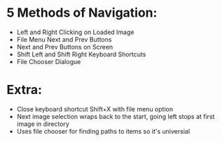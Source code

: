 # 5 Methods of Navigation:

- Left and Right Clicking on Loaded Image
- File Menu Next and Prev Buttons
- Next and Prev Buttons on Screen
- Shift Left and Shift Right Keyboard Shortcuts
- File Chooser Dialogue

# Extra:

- Close keyboard shortcut Shift+X with file menu option
- Next image selection wraps back to the start, going left stops at first image in directory
- Uses file chooser for finding paths to items so it's universial